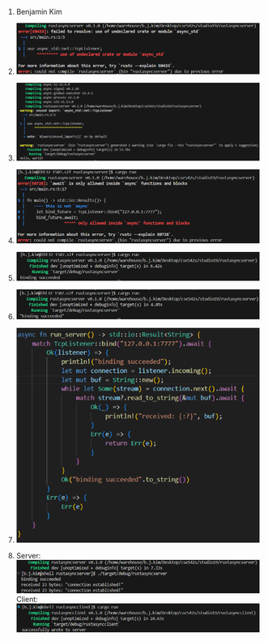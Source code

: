 1. Benjamin Kim

2. ![alt text](images/image.png)

3. ![alt text](images/image-1.png)

4. ![alt text](images/image-2.png)

5. ![alt text](images/image-3.png)

6. ![alt text](images/image-4.png)

7. ![alt text](images/image-5.png)

8. Server: ![alt text](images/image-6.png)
Client: ![alt text](images/image-7.png)